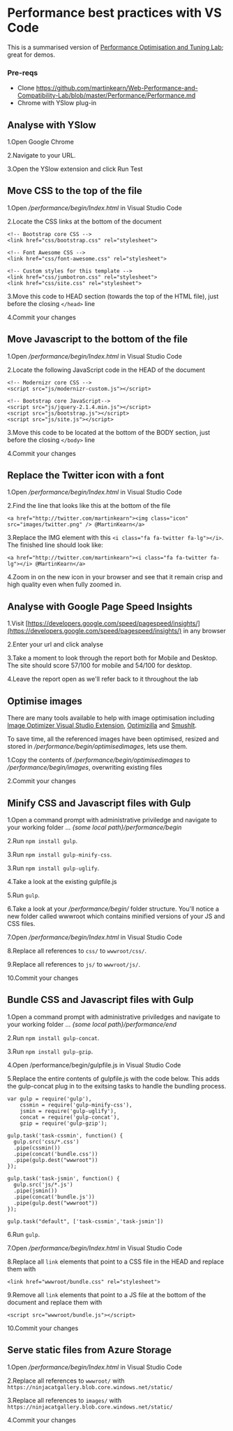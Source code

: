 
# Performance best practices with VS Code
This is a summarised version of [Performance Optimisation and Tuning Lab](https://github.com/martinkearn/Web-Performance-and-Compatibility-Lab/blob/master/Performance/Performance.md); great for demos.

### Pre-reqs
* Clone https://github.com/martinkearn/Web-Performance-and-Compatibility-Lab/blob/master/Performance/Performance.md
* Chrome with YSlow plug-in

## Analyse with YSlow
1.Open Google Chrome

2.Navigate to your URL.

3.Open the YSlow extension and click Run Test

## Move CSS to the top of the file
1.Open _/performance/begin/Index.html_ in Visual Studio Code

2.Locate the CSS links at the bottom of the document

```
<!-- Bootstrap core CSS -->
<link href="css/bootstrap.css" rel="stylesheet">

<!-- Font Awesome CSS -->
<link href="css/font-awesome.css" rel="stylesheet">

<!-- Custom styles for this template -->
<link href="css/jumbotron.css" rel="stylesheet">
<link href="css/site.css" rel="stylesheet">
```  
3.Move this code to HEAD section (towards the top of the HTML file), just before the closing `</head>` line

4.Commit your changes

## Move Javascript to the bottom of the file
1.Open _/performance/begin/Index.html_ in Visual Studio Code

2.Locate the following JavaScript code in the HEAD of the document

```
<!-- Modernizr core CSS -->
<script src="js/modernizr-custom.js"></script>

<!-- Bootstrap core JavaScript-->
<script src="js/jquery-2.1.4.min.js"></script>
<script src="js/bootstrap.js"></script>
<script src="js/site.js"></script>
``` 
3.Move this code to be located at the bottom of the BODY section, just before the closing `</body>` line 

4.Commit your changes

## Replace the Twitter icon with a font
1.Open _/performance/begin/Index.html_ in Visual Studio Code

2.Find the line that looks like this at the bottom of the file

```
<a href="http://twitter.com/martinkearn"><img class="icon" src="images/twitter.png" /> @MartinKearn</a>
```

3.Replace the IMG element with this `<i class="fa fa-twitter fa-lg"></i>`. The finished line should look like:

```
<a href="http://twitter.com/martinkearn"><i class="fa fa-twitter fa-lg"></i> @MartinKearn</a>
```

4.Zoom in on the new icon in your browser and see that it remain crisp and high quality even when fully zoomed in.

## Analyse with Google Page Speed Insights
1.Visit [https://developers.google.com/speed/pagespeed/insights/](https://developers.google.com/speed/pagespeed/insights/) in any browser

2.Enter your url and click analyse

3.Take a moment to look through the report both for Mobile and Desktop. The site should score 57/100 for mobile and 54/100 for desktop.

4.Leave the report open as we'll refer back to it throughout the lab

## Optimise images
There are many tools available to help with image optimisation including [Image Optimizer Visual Studio Extension](https://visualstudiogallery.msdn.microsoft.com/a56eddd3-d79b-48ac-8c8f-2db06ade77c3/), [Optimizilla](http://optimizilla.com/) and [SmushIt](http://imgopt.com/).

To save time, all the referenced images have been optimised, resized and stored in _/performance/begin/optimisedimages_, lets use them.

1.Copy the contents of _/performance/begin/optimisedimages_ to _/performance/begin/images_, overwriting existing files

2.Commit your changes

## Minify CSS and Javascript files with Gulp
1.Open a command prompt with administrative priviledge and navigate to your working folder ... _{some local path}/performance/begin_

2.Run `npm install gulp`.

3.Run `npm install gulp-minify-css`.

3.Run `npm install gulp-uglify`.

4.Take a look at the existing gulpfile.js

5.Run `gulp`.

6.Take a look at your _/performance/begin/_ folder structure. You'll notice a new folder called wwwroot which contains minified versions of your JS and CSS files.

7.Open _/performance/begin/Index.html_ in Visual Studio Code

8.Replace all references to `css/` to `wwwroot/css/`.

9.Replace all references to `js/` to `wwwroot/js/`.

10.Commit your changes

## Bundle CSS and Javascript files with Gulp
1.Open a command prompt with administrative priviledges and navigate to your working folder ... _{some local path}/performance/end_

2.Run `npm install gulp-concat`.

3.Run `npm install gulp-gzip`.

4.Open /performance/begin/gulpfile.js in Visual Studio Code

5.Replace the entire contents of gulpfile.js with the code below. This adds the gulp-concat plug in to the exitsing tasks to handle the bundling process.

```
var gulp = require('gulp'),
    cssmin = require('gulp-minify-css'),
	jsmin = require('gulp-uglify'),
    concat = require('gulp-concat'),
    gzip = require('gulp-gzip');

gulp.task('task-cssmin', function() {
  gulp.src('css/*.css')
  .pipe(cssmin())
  .pipe(concat('bundle.css'))
  .pipe(gulp.dest("wwwroot"))
});

gulp.task('task-jsmin', function() {
  gulp.src('js/*.js')
  .pipe(jsmin())
  .pipe(concat('bundle.js')) 
  .pipe(gulp.dest("wwwroot"))
});

gulp.task("default", ['task-cssmin','task-jsmin'])
```

6.Run `gulp`.

7.Open _/performance/begin/Index.html_ in Visual Studio Code

8.Replace all `link` elements that point to a CSS file in the HEAD and replace them with 
```
<link href="wwwroot/bundle.css" rel="stylesheet">
```

9.Remove all `link` elements that point to a JS file at the bottom of the document and replace them with 
```
<script src="wwwroot/bundle.js"></script>
```

10.Commit your changes

## Serve static files from Azure Storage
1.Open _/performance/begin/Index.html_ in Visual Studio Code

2.Replace all references to `wwwroot/` with `https://ninjacatgallery.blob.core.windows.net/static/`

3.Replace all references to `images/` with `https://ninjacatgallery.blob.core.windows.net/static/`

4.Commit your changes